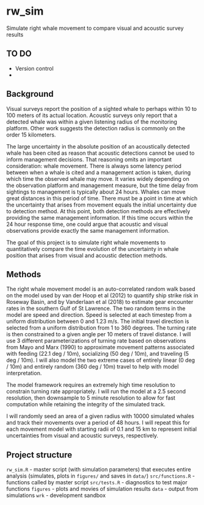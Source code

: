 # rw_sim
Simulate right whale movement to compare visual and acoustic survey results

## TO DO
* Version control
*

## Background
Visual surveys report the position of a sighted whale to perhaps within 10 to 100 meters of its actual location. Acoustic surveys only report that a detected whale was within a given listening radius of the monitoring platform. Other work suggests the detection radius is commonly on the order 15 kilometers.

The large uncertainty in the absolute position of an acoustically detected whale has been cited as reason that acoustic detections cannot be used to inform management decisions. That reasoning omits an important consideration: whale movement. There is always some latency period between when a whale is cited and a management action is taken, during which time the observed whale may move. It varies widely depending on the observation platform and management measure, but the time delay from sightings to management is typically about 24 hours. Whales can move great distances in this period of time. There must be a point in time at which the uncertainty that arises from movement equals the initial uncertainty due to detection method. At this point, both detection methods are effectively providing the same management information. If this time occurs within the 24 hour response time, one could argue that acoustic and visual observations provide exactly the same management information.

The goal of this project is to simulate right whale movements to quantitatively compare the time evolution of the uncertainty in whale position that arises from visual and acoustic detection methods.

## Methods

The right whale movement model is an auto-correlated random walk based on the model used by van der Hoop et al (2012) to quantify ship strike risk in Roseway Basin, and by Vanderlaan et al (2018) to estimate gear encounter rates in the southern Gulf of St Lawrence. The two random terms in the model are speed and direction. Speed is selected at each timestep from a uniform distribution between 0 and 1.23 m/s. The initial travel direction is selected from a uniform distribution from 1 to 360 degrees. The turning rate is then constrained to a given angle per 10 meters of travel distance. I will use 3 different parameterizations of turning rate based on observations from Mayo and Marx (1990) to approximate movement patterns associated with feeding (22.1 deg / 10m), socializing (50 deg / 10m), and traveling (5 deg / 10m). I will also model the two extreme cases of entirely linear (0 deg / 10m) and entirely random (360 deg / 10m) travel to help with model interpretation.

The model framework requires an extremely high time resolution to constrain turning rate appropriately. I will run the model at a 2.5 second resolution, then downsample to 5 minute resolution to allow for fast computation while retaining the integrity of the simulated track.

I will randomly seed an area of a given radius with 10000 simulated whales and track their movements over a period of 48 hours. I will repeat this for each movement model with starting radii of 0.1 and 15 km to represent initial uncertainties from visual and acoustic surveys, respectively.

## Project structure

`rw_sim.R` - master script (with simulation parameters) that executes entire analysis (simulates, plots in `figures/` and saves in `data/`)
`src/functions.R` - functions called by master script
`src/tests.R` - diagnostics to test major functions
`figures` - plots and movies of simulation results
`data` - output from simulations
`wrk` - development sandbox
